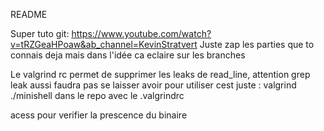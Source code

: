 README

Super tuto git: https://www.youtube.com/watch?v=tRZGeaHPoaw&ab_channel=KevinStratvert
Juste zap les parties que to connais deja mais dans l'idée ca eclaire sur les branches

Le valgrind rc permet de supprimer les leaks de read_line, attention grep leak aussi faudra pas se laisser avoir
pour utiliser cest juste : valgrind ./minishell dans le repo avec le .valgrindrc

acess pour verifier la prescence du binaire 